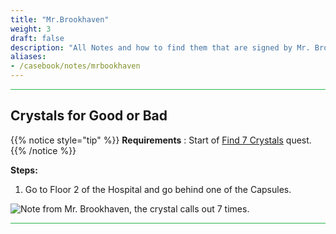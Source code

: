 ```yaml
---
title: "Mr.Brookhaven"
weight: 3
draft: false
description: "All Notes and how to find them that are signed by Mr. Brookhaven in Brookhaven RP Secrets and Mysteries."
aliases:
- /casebook/notes/mrbookhaven
---
```





<hr style="background-color: #28b44c" size=8>

## Crystals for Good or Bad

{{% notice style="tip" %}}
**Requirements** : Start of [Find 7 Crystals](/lore/quests/#find-7-crystals) quest.
{{% /notice %}}

**Steps:**

1. Go to Floor 2 of the Hospital and go behind one of the Capsules.

![Note from Mr. Brookhaven, the crystal calls out 7 times.](/images/bh/mrbrookhaven_crystals_notes.png) 

<hr style="background-color: #28b44c" size=8>